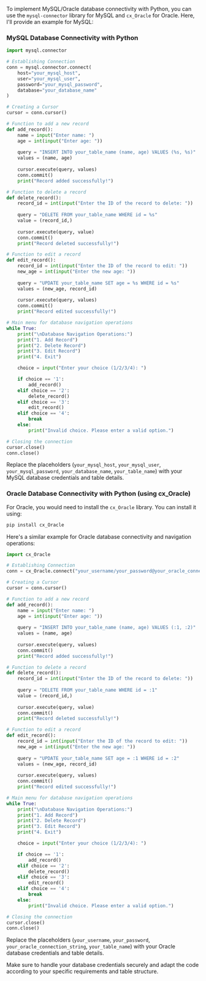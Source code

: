 To implement MySQL/Oracle database connectivity with Python, you can use the `mysql-connector` library for MySQL and `cx_Oracle` for Oracle. Here, I'll provide an example for MySQL:

### MySQL Database Connectivity with Python
```python
import mysql.connector

# Establishing Connection
conn = mysql.connector.connect(
    host="your_mysql_host",
    user="your_mysql_user",
    password="your_mysql_password",
    database="your_database_name"
)

# Creating a Cursor
cursor = conn.cursor()

# Function to add a new record
def add_record():
    name = input("Enter name: ")
    age = int(input("Enter age: "))
    
    query = "INSERT INTO your_table_name (name, age) VALUES (%s, %s)"
    values = (name, age)
    
    cursor.execute(query, values)
    conn.commit()
    print("Record added successfully!")

# Function to delete a record
def delete_record():
    record_id = int(input("Enter the ID of the record to delete: "))
    
    query = "DELETE FROM your_table_name WHERE id = %s"
    value = (record_id,)
    
    cursor.execute(query, value)
    conn.commit()
    print("Record deleted successfully!")

# Function to edit a record
def edit_record():
    record_id = int(input("Enter the ID of the record to edit: "))
    new_age = int(input("Enter the new age: "))
    
    query = "UPDATE your_table_name SET age = %s WHERE id = %s"
    values = (new_age, record_id)
    
    cursor.execute(query, values)
    conn.commit()
    print("Record edited successfully!")

# Main menu for database navigation operations
while True:
    print("\nDatabase Navigation Operations:")
    print("1. Add Record")
    print("2. Delete Record")
    print("3. Edit Record")
    print("4. Exit")

    choice = input("Enter your choice (1/2/3/4): ")

    if choice == '1':
        add_record()
    elif choice == '2':
        delete_record()
    elif choice == '3':
        edit_record()
    elif choice == '4':
        break
    else:
        print("Invalid choice. Please enter a valid option.")

# Closing the connection
cursor.close()
conn.close()
```

Replace the placeholders (`your_mysql_host`, `your_mysql_user`, `your_mysql_password`, `your_database_name`, `your_table_name`) with your MySQL database credentials and table details.

### Oracle Database Connectivity with Python (using cx_Oracle)
For Oracle, you would need to install the `cx_Oracle` library. You can install it using:
```bash
pip install cx_Oracle
```

Here's a similar example for Oracle database connectivity and navigation operations:

```python
import cx_Oracle

# Establishing Connection
conn = cx_Oracle.connect("your_username/your_password@your_oracle_connection_string")

# Creating a Cursor
cursor = conn.cursor()

# Function to add a new record
def add_record():
    name = input("Enter name: ")
    age = int(input("Enter age: "))
    
    query = "INSERT INTO your_table_name (name, age) VALUES (:1, :2)"
    values = (name, age)
    
    cursor.execute(query, values)
    conn.commit()
    print("Record added successfully!")

# Function to delete a record
def delete_record():
    record_id = int(input("Enter the ID of the record to delete: "))
    
    query = "DELETE FROM your_table_name WHERE id = :1"
    value = (record_id,)
    
    cursor.execute(query, value)
    conn.commit()
    print("Record deleted successfully!")

# Function to edit a record
def edit_record():
    record_id = int(input("Enter the ID of the record to edit: "))
    new_age = int(input("Enter the new age: "))
    
    query = "UPDATE your_table_name SET age = :1 WHERE id = :2"
    values = (new_age, record_id)
    
    cursor.execute(query, values)
    conn.commit()
    print("Record edited successfully!")

# Main menu for database navigation operations
while True:
    print("\nDatabase Navigation Operations:")
    print("1. Add Record")
    print("2. Delete Record")
    print("3. Edit Record")
    print("4. Exit")

    choice = input("Enter your choice (1/2/3/4): ")

    if choice == '1':
        add_record()
    elif choice == '2':
        delete_record()
    elif choice == '3':
        edit_record()
    elif choice == '4':
        break
    else:
        print("Invalid choice. Please enter a valid option.")

# Closing the connection
cursor.close()
conn.close()
```

Replace the placeholders (`your_username`, `your_password`, `your_oracle_connection_string`, `your_table_name`) with your Oracle database credentials and table details.

Make sure to handle your database credentials securely and adapt the code according to your specific requirements and table structure.